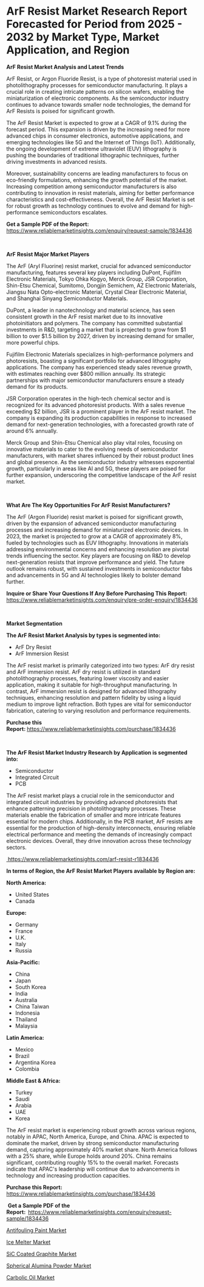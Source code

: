 <p><h1>ArF Resist Market Research Report Forecasted for Period from 2025 -  2032 by Market Type, Market Application, and Region</h1></p><p><strong>ArF Resist Market Analysis and Latest Trends</strong></p>
<p><p>ArF Resist, or Argon Fluoride Resist, is a type of photoresist material used in photolithography processes for semiconductor manufacturing. It plays a crucial role in creating intricate patterns on silicon wafers, enabling the miniaturization of electronic components. As the semiconductor industry continues to advance towards smaller node technologies, the demand for ArF Resists is poised for significant growth.</p><p>The ArF Resist Market is expected to grow at a CAGR of 9.1% during the forecast period. This expansion is driven by the increasing need for more advanced chips in consumer electronics, automotive applications, and emerging technologies like 5G and the Internet of Things (IoT). Additionally, the ongoing development of extreme ultraviolet (EUV) lithography is pushing the boundaries of traditional lithographic techniques, further driving investments in advanced resists.</p><p>Moreover, sustainability concerns are leading manufacturers to focus on eco-friendly formulations, enhancing the growth potential of the market. Increasing competition among semiconductor manufacturers is also contributing to innovation in resist materials, aiming for better performance characteristics and cost-effectiveness. Overall, the ArF Resist Market is set for robust growth as technology continues to evolve and demand for high-performance semiconductors escalates.</p></p>
<p><strong>Get a Sample PDF of the Report:&nbsp;</strong> <a href="https://www.reliablemarketinsights.com/enquiry/request-sample/1834436?utm_campaign=1789&utm_medium=2&utm_source=Github&utm_content=ia&utm_term=30012025&utm_id=arf-resist">https://www.reliablemarketinsights.com/enquiry/request-sample/1834436</a></p>
<p>&nbsp;</p>
<p><strong>ArF Resist Major Market Players</strong></p>
<p><p>The ArF (Aryl Fluorine) resist market, crucial for advanced semiconductor manufacturing, features several key players including DuPont, Fujifilm Electronic Materials, Tokyo Ohka Kogyo, Merck Group, JSR Corporation, Shin-Etsu Chemical, Sumitomo, Dongjin Semichem, AZ Electronic Materials, Jiangsu Nata Opto-electronic Material, Crystal Clear Electronic Material, and Shanghai Sinyang Semiconductor Materials.</p><p>DuPont, a leader in nanotechnology and material science, has seen consistent growth in the ArF resist market due to its innovative photoinitiators and polymers. The company has committed substantial investments in R&D, targeting a market that is projected to grow from $1 billion to over $1.5 billion by 2027, driven by increasing demand for smaller, more powerful chips.</p><p>Fujifilm Electronic Materials specializes in high-performance polymers and photoresists, boasting a significant portfolio for advanced lithography applications. The company has experienced steady sales revenue growth, with estimates reaching over $800 million annually. Its strategic partnerships with major semiconductor manufacturers ensure a steady demand for its products.</p><p>JSR Corporation operates in the high-tech chemical sector and is recognized for its advanced photoresist products. With a sales revenue exceeding $2 billion, JSR is a prominent player in the ArF resist market. The company is expanding its production capabilities in response to increased demand for next-generation technologies, with a forecasted growth rate of around 6% annually.</p><p>Merck Group and Shin-Etsu Chemical also play vital roles, focusing on innovative materials to cater to the evolving needs of semiconductor manufacturers, with market shares influenced by their robust product lines and global presence. As the semiconductor industry witnesses exponential growth, particularly in areas like AI and 5G, these players are poised for further expansion, underscoring the competitive landscape of the ArF resist market.</p></p>
<p>&nbsp;</p>
<p><strong>What Are The Key Opportunities For ArF Resist Manufacturers?</strong></p>
<p><p>The ArF (Argon Fluoride) resist market is poised for significant growth, driven by the expansion of advanced semiconductor manufacturing processes and increasing demand for miniaturized electronic devices. In 2023, the market is projected to grow at a CAGR of approximately 8%, fueled by technologies such as EUV lithography. Innovations in materials addressing environmental concerns and enhancing resolution are pivotal trends influencing the sector. Key players are focusing on R&D to develop next-generation resists that improve performance and yield. The future outlook remains robust, with sustained investments in semiconductor fabs and advancements in 5G and AI technologies likely to bolster demand further.</p></p>
<p><strong>Inquire or Share Your Questions If Any Before Purchasing This Report:</strong> <a href="https://www.reliablemarketinsights.com/enquiry/pre-order-enquiry/1834436?utm_campaign=1789&utm_medium=2&utm_source=Github&utm_content=ia&utm_term=30012025&utm_id=arf-resist">https://www.reliablemarketinsights.com/enquiry/pre-order-enquiry/1834436</a></p>
<p>&nbsp;</p>
<p><strong>Market Segmentation</strong></p>
<p><strong>The ArF Resist Market Analysis by types is segmented into:</strong></p>
<p><ul><li>ArF Dry Resist</li><li>ArF Immersion Resist</li></ul></p>
<p><p>The ArF resist market is primarily categorized into two types: ArF dry resist and ArF immersion resist. ArF dry resist is utilized in standard photolithography processes, featuring lower viscosity and easier application, making it suitable for high-throughput manufacturing. In contrast, ArF immersion resist is designed for advanced lithography techniques, enhancing resolution and pattern fidelity by using a liquid medium to improve light refraction. Both types are vital for semiconductor fabrication, catering to varying resolution and performance requirements.</p></p>
<p><strong>Purchase this Report:&nbsp;</strong><a href="https://www.reliablemarketinsights.com/purchase/1834436?utm_campaign=1789&utm_medium=2&utm_source=Github&utm_content=ia&utm_term=30012025&utm_id=arf-resist">https://www.reliablemarketinsights.com/purchase/1834436</a></p>
<p>&nbsp;</p>
<p><strong>The ArF Resist Market Industry Research by Application is segmented into:</strong></p>
<p><ul><li>Semiconductor</li><li>Integrated Circuit</li><li>PCB</li></ul></p>
<p><p>The ArF resist market plays a crucial role in the semiconductor and integrated circuit industries by providing advanced photoresists that enhance patterning precision in photolithography processes. These materials enable the fabrication of smaller and more intricate features essential for modern chips. Additionally, in the PCB market, ArF resists are essential for the production of high-density interconnects, ensuring reliable electrical performance and meeting the demands of increasingly compact electronic devices. Overall, they drive innovation across these technology sectors.</p></p>
<p><a href="https://www.reliablemarketinsights.com/arf-resist-r1834436?utm_campaign=1789&utm_medium=2&utm_source=Github&utm_content=ia&utm_term=30012025&utm_id=arf-resist">&nbsp;https://www.reliablemarketinsights.com/arf-resist-r1834436</a></p>
<p><strong>In terms of Region, the ArF Resist Market Players available by Region are:</strong></p>
<p>
    <p> <strong> North America: </strong>
        <ul>
            <li>United States</li>
            <li>Canada</li>
        </ul>
        </p> 
    <p> <strong> Europe: </strong>
        <ul>
            <li>Germany</li>
            <li>France</li>
            <li>U.K.</li>
            <li>Italy</li>
            <li>Russia</li>
        </ul>
        </p> 
    <p> <strong> Asia-Pacific: </strong>
        <ul>
            <li>China</li>
            <li>Japan</li>
            <li>South Korea</li>
            <li>India</li>
            <li>Australia</li>
            <li>China Taiwan</li>
            <li>Indonesia</li>
            <li>Thailand</li>
            <li>Malaysia</li>
        </ul>
        </p> 
    <p> <strong> Latin America: </strong>
        <ul>
            <li>Mexico</li>
            <li>Brazil</li>
            <li>Argentina Korea</li>
            <li>Colombia</li>
        </ul>
        </p> 
    <p> <strong> Middle East & Africa: </strong>
        <ul>
            <li>Turkey</li>
            <li>Saudi</li>
            <li>Arabia</li>
            <li>UAE</li>
            <li>Korea</li>
        </ul>
    </p>
    </p>
<p><p>The ArF resist market is experiencing robust growth across various regions, notably in APAC, North America, Europe, and China. APAC is expected to dominate the market, driven by strong semiconductor manufacturing demand, capturing approximately 40% market share. North America follows with a 25% share, while Europe holds around 20%. China remains significant, contributing roughly 15% to the overall market. Forecasts indicate that APAC's leadership will continue due to advancements in technology and increasing production capacities.</p></p>
<p><strong>Purchase this Report: </strong><a href="https://www.reliablemarketinsights.com/purchase/1834436?utm_campaign=1789&utm_medium=2&utm_source=Github&utm_content=ia&utm_term=30012025&utm_id=arf-resist">https://www.reliablemarketinsights.com/purchase/1834436</a></p>
<p>&nbsp;<strong>Get a Sample PDF of the Report:&nbsp;&nbsp;</strong><a href="https://www.reliablemarketinsights.com/enquiry/request-sample/1834436?utm_campaign=1789&utm_medium=2&utm_source=Github&utm_content=ia&utm_term=30012025&utm_id=arf-resist">https://www.reliablemarketinsights.com/enquiry/request-sample/1834436</a></p>
<p><strong></strong></p>
<p><p><a href="https://github.com/oslieselotte2192/Market-Research-Report-List-1/blob/main/antifouling-paint-market.md?utm_campaign=1789&utm_medium=2&utm_source=Github&utm_content=ia&utm_term=30012025&utm_id=arf-resist">Antifouling Paint Market</a></p><p><a href="https://github.com/phephezxnf/Market-Research-Report-List-1/blob/main/ice-melter-market.md?utm_campaign=1789&utm_medium=2&utm_source=Github&utm_content=ia&utm_term=30012025&utm_id=arf-resist">Ice Melter Market</a></p><p><a href="https://github.com/jeastefanowicz7816/Market-Research-Report-List-1/blob/main/sic-coated-graphite-market.md?utm_campaign=1789&utm_medium=2&utm_source=Github&utm_content=ia&utm_term=30012025&utm_id=arf-resist">SiC Coated Graphite Market</a></p><p><a href="https://github.com/siobhanbusker813/Market-Research-Report-List-1/blob/main/spherical-alumina-powder-market.md?utm_campaign=1789&utm_medium=2&utm_source=Github&utm_content=ia&utm_term=30012025&utm_id=arf-resist">Spherical Alumina Powder Market</a></p><p><a href="https://github.com/lizamflotow/Market-Research-Report-List-1/blob/main/carbolic-oil-market.md?utm_campaign=1789&utm_medium=2&utm_source=Github&utm_content=ia&utm_term=30012025&utm_id=arf-resist">Carbolic Oil Market</a></p></p>